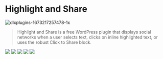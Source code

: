 # Highlight and Share

![dlxplugins-1673217257478-1x](https://user-images.githubusercontent.com/636521/211222507-1b95d00e-e7bb-489c-9684-2ee01e61094f.jpeg)

> Highlight and Share is a free WordPress plugin that displays social networks when a user selects text, clicks on inline highlighted text, or uses the robust Click to Share block.

<img src="https://img.shields.io/badge/node-18.12.1-green" /> <img src="https://img.shields.io/badge/NPM-8.19.2-blue" /> <img src="https://img.shields.io/badge/Webpack-5.74.0-lightgrey" /> <img src="https://img.shields.io/badge/webpack--cli-4.10.0-lightgrey" /> <img src="https://img.shields.io/badge/%40wordpress%2Fscripts-%5E23.3.0-green" />
